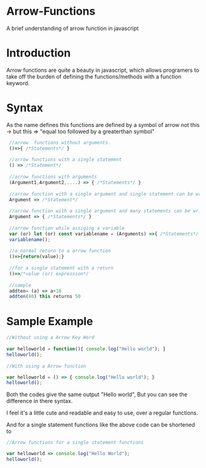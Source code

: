 # Arrow-Functions
A brief understanding of arrow function in javascript

# Introduction
Arrow functions are quite a beauty in javascript, which allows programers to take off the burden of defining the functions/methods with a function keyword.

# Syntax
As the name defines this functions are defined by a symbol of arrow not this -> but this => "equal too followed by a greaterthan symbol"
```javascript
 //arrow  functions without arguments.
 ()=>{ /*Statements*/ }
 
 //arrow functions with a single statement
 () => /*Statement*/
 
 //arrow functions with arguments
 (Argument1,Argument2,....) => { /*Statements*/ }
 
 //arrow function with a single argument and single statement can be written as
 Argument => /*Statement*/
 
 //arrow function with a single argument and many statements can be written as
 Argument => { /*Statements*/ }
 
 //arrow function while assiging a variable
 var (or) let (or) const variablename = (Arguments) =>{ /*Statements*/ }
 variablename();
 
 //a normal return to a arrow function
 ()=>{return(value);}
 
 //for a single statement with a return
 ()=>/*value (or) expression*/
 
 //sample
 addten= (a) => a+10
 addten(40) this returns 50
```

# Sample Example
```javascript
//Without using a Arrow Key Word                                   
                                                              
var helloworld = function(){ console.log("Hello world"); }     
helloworld();                                                 
                                                              
//With using a Arrow function 

var helloworld = () => { console.log("Hello world"); }
helloworld();
```
Both the codes give the same output "Hello world", But you can see the difference in there syntax.

I feel it's a little cute and readable and easy to use, over a regular functions.

And for a single statement functions like the above code can be shortened to

```javascript
//Arrow functions for a single statement functions

var helloworld => console.log("Hello World");
helloworld();

```
